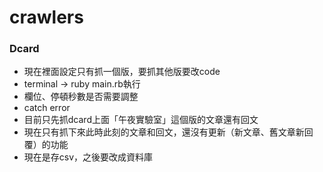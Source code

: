 # crawlers

### Dcard 
- 現在裡面設定只有抓一個版，要抓其他版要改code
- terminal -> ruby main.rb執行
- 欄位、停頓秒數是否需要調整
- catch error
- 目前只先抓dcard上面「午夜實驗室」這個版的文章還有回文
- 現在只有抓下來此時此刻的文章和回文，還沒有更新（新文章、舊文章新回覆）的功能
- 現在是存csv，之後要改成資料庫

